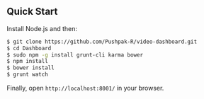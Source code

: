 
## Quick Start

Install Node.js and then:

```sh
$ git clone https://github.com/Pushpak-R/video-dashboard.git
$ cd Dashboard
$ sudo npm -g install grunt-cli karma bower
$ npm install
$ bower install
$ grunt watch
```

Finally, open `http://localhost:8001/` in your browser.
